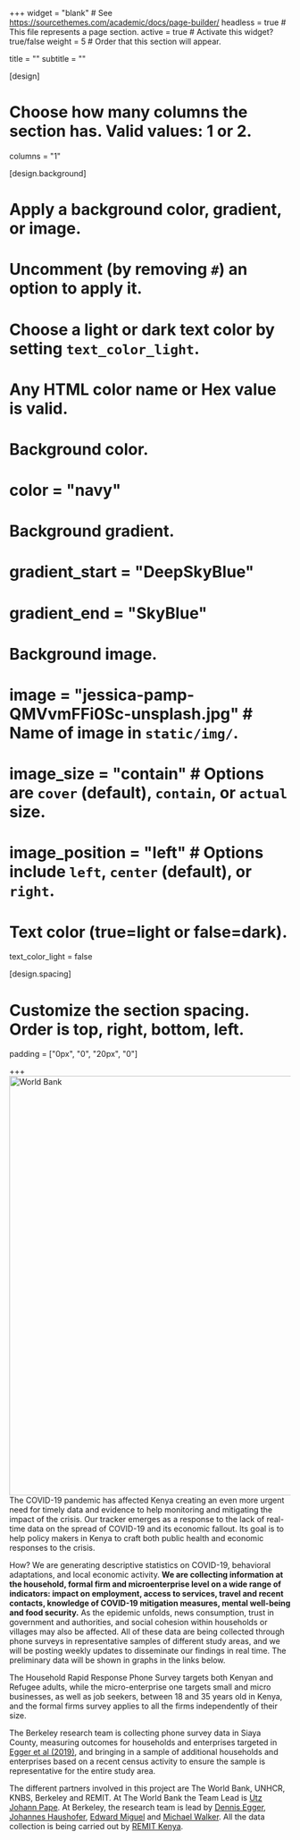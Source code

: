 +++
widget = "blank"  # See https://sourcethemes.com/academic/docs/page-builder/
headless = true  # This file represents a page section.
active = true  # Activate this widget? true/false
weight = 5  # Order that this section will appear.

title = ""
subtitle = ""
  
[design]
  # Choose how many columns the section has. Valid values: 1 or 2.
  columns = "1"

[design.background]
  # Apply a background color, gradient, or image.
  #   Uncomment (by removing `#`) an option to apply it.
  #   Choose a light or dark text color by setting `text_color_light`.
  #   Any HTML color name or Hex value is valid.

  # Background color.
  # color = "navy"
  
  # Background gradient.
  # gradient_start = "DeepSkyBlue"
  # gradient_end = "SkyBlue"
  
  # Background image.
 # image = "jessica-pamp-QMVvmFFi0Sc-unsplash.jpg"  # Name of image in `static/img/`.
 # image_size = "contain"  #  Options are `cover` (default), `contain`, or `actual` size.
 # image_position = "left"  # Options include `left`, `center` (default), or `right`.

  # Text color (true=light or false=dark).
  text_color_light = false

[design.spacing]
  # Customize the section spacing. Order is top, right, bottom, left.
  padding = ["0px", "0", "20px", "0"]

+++
<img src="/img/jessica-pamp-QMVvmFFi0Sc-unsplash.jpg"
     alt="World Bank"
     style="float: left; margin-right: 40px; margin-left: 0px; height:750px;" />
     
The COVID-19 pandemic has affected Kenya creating an even more urgent need for timely data and evidence to help monitoring and mitigating the impact of the crisis. Our tracker emerges as a response to the lack of real-time data on the spread of COVID-19 and its economic fallout. Its goal is to help policy makers in Kenya to craft both public health and economic responses to the crisis.  

How? We are generating descriptive statistics on COVID-19, behavioral adaptations, and local economic activity. **We are collecting information at the household, formal firm and microenterprise level on a wide range of indicators: impact on employment, access to services, travel and recent contacts, knowledge of COVID-19 mitigation measures, mental well-being and food security.** As the epidemic unfolds, news consumption, trust in government and authorities, and social cohesion within households or villages may also be affected. All of these data are being collected through phone surveys in representative samples of different study areas, and we will be posting weekly updates to disseminate our findings in real time. The preliminary data will be shown in graphs in the links below.

The Household Rapid Response Phone Survey targets both Kenyan and Refugee adults, while the micro-enterprise one targets small and micro businesses, as well as job seekers, between 18 and 35 years old in Kenya, and the formal firms survey applies to all the firms independently of their size. 

The Berkeley research team is collecting phone survey data in Siaya County, measuring outcomes for households and enterprises targeted in [Egger et al (2019)](http://emiguel.econ.berkeley.edu/research/general-equilibrium-effects-of-cash-transfers-experimental-evidence-from-kenya), and bringing in a sample of additional households and enterprises based on a recent census activity to ensure the sample is representative for the entire study area.

The different partners involved in this project are The World Bank, UNHCR, KNBS, Berkeley and REMIT. At The World Bank the Team Lead is [Utz Johann Pape](https://blogs.worldbank.org/team/utz-pape). At Berkeley, the research team is lead by [Dennis Egger](https://www.dennisegger.net), [Johannes Haushofer](https://www.princeton.edu/haushofer/), [Edward Miguel](http://emiguel.econ.berkeley.edu/) and [Michael Walker](http://www.michaelwwalker.me/). All the data collection is being carried out by [REMIT Kenya](http://remitkenya.co.ke/).  

